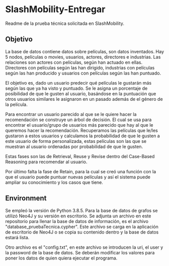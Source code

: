 # SlashMobility-Entregar
Readme de la prueba técnica solicitada en SlashMobility.


## Objetivo
La base de datos contiene datos sobre películas, son datos inventados. Hay 5 nodos, películas o movies, usuarios, actores, directores e industrias. Las relaciones son actores con películas, según han actuado en ellas. Directores con películas según las han dirigido, industrias con películas según las han producido y usuarios con películas según las han puntuado. 

El objetivo es, dado un usuario predecir qué películas le gustarán más según las que ya ha visto y puntuado. Se le asigna un porcentaje de posibilidad de que le gusten al usuario, basándose en la puntuación que otros usuarios similares le asignaron en un pasado además de el género de la película.

Para encontrar un usuario parecido al que se le quiere hacer la recomendación se construye un árbol de decisión. El cual se usa para encontrar el usuario/grupo de usuarios más parecido que hay al que le queremos hacer la recomendación. Recuperamos las películas que le/les gustaron a estos usuarios y calculamos la probabilidad de que le gusten a este usuario de forma personalizada, estas películas son las que se muestran al usuario ordenadas por probabilidad de que le gusten.

Estas fases son las de Retrieval, Reuse y Revise dentro del Case-Based Reasoning para recomendar al usuario.

Por último falta la fase de Retain, para la cual se creó una función con la que el usuario puede puntuar nuevas películas y así el sistema puede ampliar su conocimiento y los casos que tiene.
 
## Environment
Se empleó la versión de Python 3.8.5.
Para la base de datos de grafos se utilizó Neo4J y su versión en escritorio. Se adjunta un archivo en este repositorio para llenar la base de datos de información, es el archivo "database_pruebaTecnica.cypher". Este archivo se carga en la aplicación de escritorio de Neo4J o se copia su contenido dentro y la base de datos estará lista.
 
Otro archivo es el "config.txt", en este archivo se introducen la uri, el user y la password de la base de datos. Se deberán modificar los valores para poner los datos de quien quiera ejecutar el programa.
 
